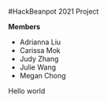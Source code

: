 #HackBeanpot 2021 Project

**Members**
* Adrianna Liu
* Carissa Mok
* Judy Zhang 
* Julie Wang 
* Megan Chong

Hello world

